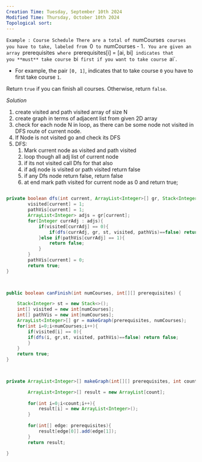 ```yaml
---
Creation Time: Tuesday, September 10th 2024
Modified Time: Thursday, October 10th 2024
Topological sort:
---
```

`Example : Course Schedule
There are a total of `numCourses` courses you have to take, labeled from `0` to `numCourses - 1`. You are given an array `prerequisites` where `prerequisites[i] = [ai, bi]` indicates that you **must** take course `bi` first if you want to take course `ai`.

- For example, the pair `[0, 1]`, indicates that to take course `0` you have to first take course `1`.

Return `true` if you can finish all courses. Otherwise, return `false`.


_Solution_
1. create visited and path visited array of size N
2. create graph in terms of adjacent list from given 2D array
3. check  for each node N in loop, as there can be some node not visited in DFS route of current node.
4. If Node is not visited go and check its DFS
5. DFS:
	1. Mark current node as visited and path visited
	2. loop though all adj list of current node
	3. if its not visited call Dfs for that also
	4.  if adj node is visited or path visited return false
	5. if any Dfs node return false, return false
	6. at end  mark path visited for current node as 0 and return true;

```java

private boolean dfs(int current, ArrayList<Integer>[] gr, Stack<Integer> st, int[] visited, int[] pathVis ){
		visited[current] = 1;
		pathVis[current] = 1;
		ArrayList<Integer> adjs = gr[current];
		for(Integer currAdj : adjs){
			if(visited[currAdj] == 0){
				if(dfs(currAdj, gr, st, visited, pathVis)==false) return false;
			}else if(pathVis[currAdj] == 1){
				return false;
			}
		}
		pathVis[current] = 0;
		return true;
}

  

public boolean canFinish(int numCourses, int[][] prerequisites) {

	Stack<Integer> st = new Stack<>();
	int[] visited = new int[numCourses];
	int[] pathVis = new int[numCourses];
	ArrayList<Integer>[] gr = makeGraph(prerequisites, numCourses);
	for(int i=0;i<numCourses;i++){
		if(visited[i] == 0){
		if(dfs(i, gr,st, visited, pathVis)==false) return false;	
		}
	}
	return true;
}

  

private ArrayList<Integer>[] makeGraph(int[][] prerequisites, int count){

		ArrayList<Integer>[] result = new ArrayList[count];
		
		for(int i=0;i<count;i++){
			result[i] = new ArrayList<Integer>();
		}
		
		for(int[] edge: prerequisites){
			result[edge[0]].add(edge[1]);
		}
		return result;

}
```